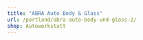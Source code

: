 ```yaml
---
title: "ABRA Auto Body & Glass"
url: /portland/abra-auto-body-und-glass-2/
shop: Autowerkstatt
---
```

